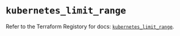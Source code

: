 # `kubernetes_limit_range`

Refer to the Terraform Registory for docs: [`kubernetes_limit_range`](https://registry.terraform.io/providers/hashicorp/kubernetes/2.21.0/docs/resources/limit_range).
